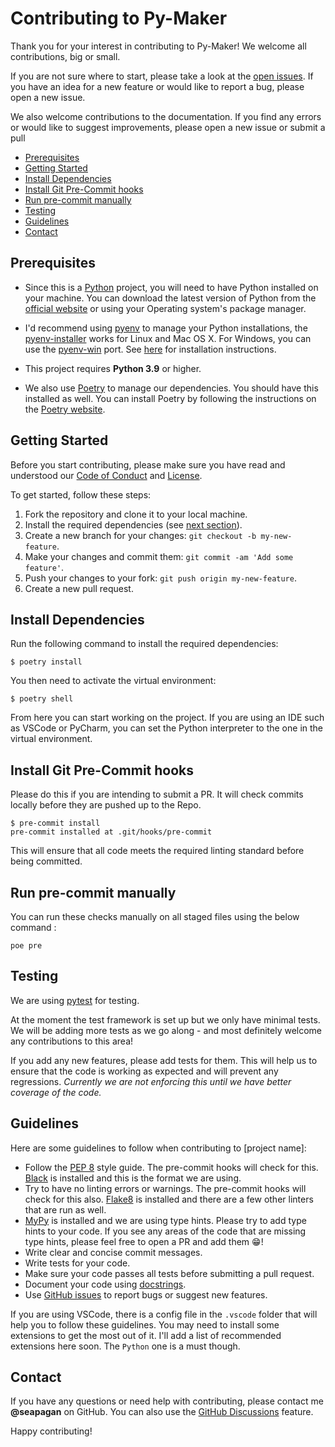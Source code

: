 # Contributing to Py-Maker <!-- omit in toc -->

Thank you for your interest in contributing to Py-Maker! We welcome all
contributions, big or small.

If you are not sure where to start, please take a look at the [open
issues](https://github.com/seapagan/py-maker/issues). If you have an idea for a
new feature or would like to report a bug, please open a new issue.

We also welcome contributions to the documentation. If you find any errors or
would like to suggest improvements, please open a new issue or submit a pull

- [Prerequisites](#prerequisites)
- [Getting Started](#getting-started)
- [Install Dependencies](#install-dependencies)
- [Install Git Pre-Commit hooks](#install-git-pre-commit-hooks)
- [Run pre-commit manually](#run-pre-commit-manually)
- [Testing](#testing)
- [Guidelines](#guidelines)
- [Contact](#contact)

## Prerequisites

- Since this is a [Python](https://www.python.org/) project, you will need to have
Python installed on your machine. You can download the latest version of Python
from the [official website](https://www.python.org/downloads/) or using your
Operating system's package manager.

- I'd recommend using [pyenv](https://github.com/pyenv/pyenv) to manage your
Python installations, the
[pyenv-installer](https://github.com/pyenv/pyenv-installer) works for Linux and
Mac OS X. For Windows, you can use the
[pyenv-win](https://github.com/pyenv-win/pyenv-win) port. See
[here](https://github.com/pyenv-win/pyenv-win#installation ) for installation
instructions.

- This project requires **Python 3.9** or higher.

- We also use [Poetry](https://python-poetry.org/) to manage our dependencies. You
should have this installed as well. You can install Poetry by following the
instructions on the [Poetry
website](https://python-poetry.org/docs/#installation).

## Getting Started

Before you start contributing, please make sure you have read and understood our
[Code of
Conduct](https://github.com/seapagan/py-maker/blob/main/CODE_OF_CONDUCT.md) and
[License](https://github.com/seapagan/py-maker/blob/main/LICENSE.txt).

To get started, follow these steps:

1. Fork the repository and clone it to your local machine.
2. Install the required dependencies (see [next section](#install-dependencies)).
3. Create a new branch for your changes: `git checkout -b my-new-feature`.
4. Make your changes and commit them: `git commit -am 'Add some feature'`.
5. Push your changes to your fork: `git push origin my-new-feature`.
6. Create a new pull request.

## Install Dependencies

Run the following command to install the required dependencies:

```console
$ poetry install
```

You then need to activate the virtual environment:

```console
$ poetry shell
```

From here you can start working on the project. If you are using an IDE such as
VSCode or PyCharm, you can set the Python interpreter to the one in the virtual
environment.

## Install Git Pre-Commit hooks

Please do this if you are intending to submit a PR. It will check commits
locally before they are pushed up to the Repo.

```console
$ pre-commit install
pre-commit installed at .git/hooks/pre-commit
```

This will ensure that all code meets the required linting standard before being
committed.

## Run pre-commit manually

You can run these checks manually on all staged files using the below command :

```console
poe pre
```

## Testing

We are using [pytest](https://docs.pytest.org/) for testing.

At the moment the test framework is set up but we only have minimal tests. We
will be adding more tests as we go along - and most definitely welcome any
contributions to this area!

If you add any new features, please add tests for them. This will help us to
ensure that the code is working as expected and will prevent any regressions.
*Currently we are not enforcing this until we have better coverage of the code.*

## Guidelines

Here are some guidelines to follow when contributing to [project name]:

- Follow the [PEP 8](https://www.python.org/dev/peps/pep-0008/) style guide. The
  pre-commit hooks will check for this. [Black](https://black.readthedocs.io/)
  is installed and this is the format we are using.
- Try to have no linting errors or warnings. The pre-commit hooks will check for
  this also. [Flake8](https://flake8.pycqa.org/en/latest/) is installed and
  there are a few other linters that are run as well.
- [MyPy](https://mypy.readthedocs.io/en/stable/) is installed and we are using
  type hints. Please try to add type hints to your code. If you see any areas of
  the code that are missing type hints, please feel free to open a PR and add
  them 😁!
- Write clear and concise commit messages.
- Write tests for your code.
- Make sure your code passes all tests before submitting a pull request.
- Document your code using
  [docstrings](https://www.python.org/dev/peps/pep-0257/).
- Use [GitHub issues](https://github.com/seapagan/py-maker/issues) to report
  bugs or suggest new features.

If you are using VSCode, there is a config file in the `.vscode` folder that
will help you to follow these guidelines. You may need to install some
extensions to get the most out of it. I'll add a list of recommended extensions
here soon. The `Python` one is a must though.

## Contact

If you have any questions or need help with contributing, please contact me
**@seapagan** on GitHub. You can also use the [GitHub
Discussions](https://github.com/seapagan/py-maker/discussions) feature.

Happy contributing!
